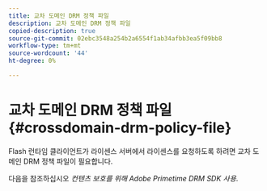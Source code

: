```yaml
---
title: 교차 도메인 DRM 정책 파일
description: 교차 도메인 DRM 정책 파일
copied-description: true
source-git-commit: 02ebc3548a254b2a6554f1ab34afbb3ea5f09bb8
workflow-type: tm+mt
source-wordcount: '44'
ht-degree: 0%

---
```


# 교차 도메인 DRM 정책 파일{#crossdomain-drm-policy-file}

Flash 런타임 클라이언트가 라이센스 서버에서 라이센스를 요청하도록 하려면 교차 도메인 DRM 정책 파일이 필요합니다.

다음을 참조하십시오 *컨텐츠 보호를 위해 Adobe Primetime DRM SDK 사용*.
